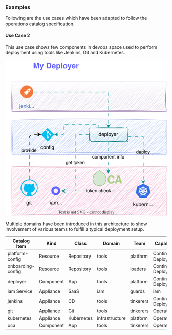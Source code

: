 ### Examples
Following are the use cases which have been adapted to follow the operations catalog specification.

#### Use Case 2
This use case shows few components in devops space used to perform deployment using tools like Jenkins, Git and Kubernetes.

![deploy architecture](../assets/images/deploy.svg)

Multiple domains have been introduced in this architecture to show involvement of various teams to fulfill a typical deployment setup.


|Catalog Item|Kind|Class|Domain|Team|Capability|
|---|---|---|---|---|---|
|platform-config|Resource|Repository|tools|platform|Continuous Deployment|
|onboarding-config|Resource|Repository|tools|loaders|Continuous Deployment|
|deployer|Component|App|tools|platform|Continuous Deployment|
|iam Service|Appliance|SaaS|iam|guards|iam|
|jenkins|Appliance|CD|tools|tinkerers|Continuous Deployment|
|git|Appliance|Git|tools|tinkerers|Operations|
|kubernetes|Appliance|Kubernetes|infrastructure|platform|Operations|
|oca|Component|App|tools|tinkerers|Operations|